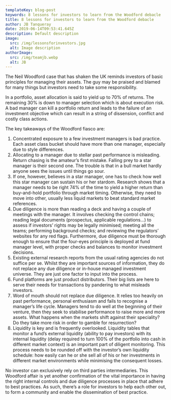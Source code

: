 ```yaml
---
templateKey: blog-post
keywords: 8 lessons for investors to learn from the Woodford debacle
title: 8 lessons for investors to learn from the Woodford debacle
author: JB Tanqueray
date: 2019-06-14T09:53:41.645Z
description: Default description
image:
  src: /img/lessonsforinvestors.jpg
  alt: Image description
authorImage: 
  src: /img/teamjb.webp
  alt: JB
---
```

The Neil Woodford case that has shaken the UK reminds investors of basic principles for managing their assets. The guy may be praised and blamed for many things but investors need to take some responsibility.

In a portfolio, asset allocation is said to yield up to 70% of returns. The remaining 30% is down to manager selection which is about execution risk. A bad manager can kill a portfolio return and leads to the failure of an investment objective which can result in a string of dissension, conflict and costly class actions.

The key takeaways of the Woodford fiasco are:

1. Concentrated exposure to a few investment managers is bad practice. Each asset class bucket should have more than one manager, especially due to style differences.
2. Allocating to a manager due to stellar past performance is misleading. Return chasing is the amateur’s first mistake. Falling prey to a star manager is their second one. The trouble is that in a bull market hardly anyone sees the issues until things go sour.
3. If one, however, believes in a star manager, one has to check how well this star manager can sustain his or her stardom. Research shows that a manager needs to be right 74% of the time to yield a higher return than buy-and-hold portfolio through market timing. Otherwise, they need to move into other, usually less liquid markets to beat standard market references.
4. Due diligence is more than reading a deck and having a couple of meetings with the manager. It involves checking the control chains; reading legal documents (prospectus, applicable regulations...) to assess if investors’ rights may be legally minimised; meeting all the teams; performing background checks; and reviewing the regulators’ websites for any red flags. Furthermore, due diligence must be thorough enough to ensure that the four-eyes principle is deployed at fund manager level, with proper checks and balances to monitor investment decisions.
5. Existing external research reports from the usual rating agencies do not suffice per se. Whilst they are important sources of information, they do not replace any due diligence or in-house managed investment universe. They are just one factor to input into the process.
6. Fund platforms are just product distributors. Their big lists are here to serve their needs for transactions by pandering to what misleads investors.
7. Word of mouth should not replace due diligence. It relies too heavily on past performance, personal enthusiasm and fails to recognise a manager’s life cycle. Managers tend to do well at the beginning of their venture, then they seek to stabilise performance to raise more and more assets. What happens when the markets shift against their speciality? Do they take more risk in order to gamble for resurrection?
8. Liquidity is key and is frequently overlooked. Liquidity tables that monitor a fund’s external liquidity (ability to pay investors) with its internal liquidity (delay required to turn 100% of the portfolio into cash in different market context) is an important part of diligent monitoring. This process needs to be rounded off with the investor’s own liquidity schedule: how easily can he or she sell all of his or her investments in different market environments while minimising the consequent losses.

No investor can exclusively rely on third parties intermediaries. This Woodford affair is yet another confirmation of the vital importance in having the right internal controls and due diligence processes in place that adhere to best practices. As such, there’s a role for investors to help each other out, to form a community and enable the dissemination of best practice.